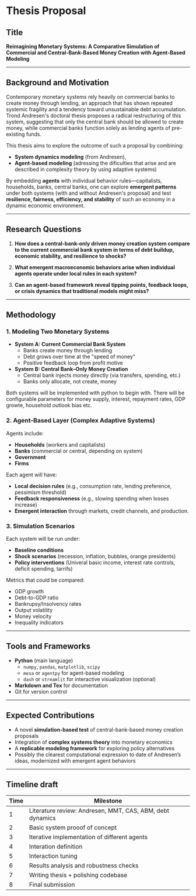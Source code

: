 # **Thesis Proposal**

## **Title**

**Reimagining Monetary Systems: A Comparative Simulation of Commercial and Central-Bank-Based Money Creation with Agent-Based Modeling**

---

## **Background and Motivation**

Contemporary monetary systems rely heavily on commercial banks to create money through lending, an approach that has shown repeated systemic fragility and a tendency toward unsustainable debt accumulation. Trond Andresen's doctoral thesis proposes a radical restructuring of this system, suggesting that only the central bank should be allowed to create money, while commercial banks function solely as lending agents of pre-existing funds.

This thesis aims to explore the outcome of such a proposal by combining:

- **System dynamics modeling** (from Andresen),
- **Agent-based modeling** (adressing the dificulties that arise and are described in complexity theory by using adaptive systems)

By embedding **agents** with individual behavior rules—capitalists, households, banks, central banks, one can explore **emergent patterns** under both systems (with and without Andresen's proposal) and test **resilience, fairness, efficiency, and stability** of such an economy in a dynamic economic environment.

---

## **Research Questions**

1. **How does a central-bank-only driven money creation system compare to the current commercial bank system in terms of debt buildup, economic stability, and resilience to shocks?**

2. **What emergent macroeconomic behaviors arise when individual agents operate under local rules in each system?**

3. **Can an agent-based framework reveal tipping points, feedback loops, or crisis dynamics that traditional models might miss?**

---

## **Methodology**

### 1. **Modeling Two Monetary Systems**

- **System A: Current Commercial Bank System**
  - Banks create money through lending
  - Debt grows over time at the "speed of money"
  - Positive feedback loop from profit motive
- **System B: Central Bank–Only Money Creation**
  - Central bank injects money directly (via transfers, spending, etc.)
  - Banks only allocate, not create, money

Both systems will be implemented with python to begin with. There will be configurable parameters for money supply, interest, repayment rates, GDP growte, household outlook bias etc.

### 2. **Agent-Based Layer (Complex Adaptive Systems)**

Agents include:

- **Households** (workers and capitalists)
- **Banks** (commercial or central, depending on system)
- **Government**
- **Firms**

Each agent will have:

- **Local decision rules** (e.g., consumption rate, lending preference, pessimism threshold)
- **Feedback responsiveness** (e.g., slowing spending when losses increase)
- **Emergent interaction** through markets, credit channels, and production.

### 3. **Simulation Scenarios**

Each system will be run under:

- **Baseline conditions**
- **Shock scenarios** (recession, inflation, bubbles, orange presidents)
- **Policy interventions** (Univeral basic income, interest rate controls, deficit spending, tarrifs)

Metrics that could be compared:

- GDP growth
- Debt-to-GDP ratio
- Bankrupsy/Insolvency rates
- Output volatility
- Money velocity
- Inequality indicators

---

## **Tools and Frameworks**

- **Python** (main language)
  - `numpy`, `pandas`, `matplotlib`, `scipy`
  - `mesa` or `agentpy` for agent-based modeling
  - `dash` or `streamlit` for interactive visualization (optional)
- **Markdown and Tex** for documentation
- Git for version control

---

## **Expected Contributions**

- A novel **simulation-based test** of central-bank-based money creation proposals
- Integration of **complex systems theory** into monetary economics
- A **replicable modeling framework** for exploring policy alternatives
- Possibly the clearest computational expression to date of Andresen’s ideas, modernized with emergent agent behaviors

---

## **Timeline draft**

| Time | Milestone                                                 |
| ---- | --------------------------------------------------------- |
| 1    | Literature review: Andresen, MMT, CAS, ABM, debt dynamics |
| 2    | Basic system prooof of concept                            |
| 3    | Iterative implementation of different agents              |
| 4    | Interation definition                                     |
| 5    | Interaction tuning                                        |
| 6    | Results analysis and robustness checks                    |
| 7    | Writing thesis + polishing codebase                       |
| 8    | Final submission                                          |
